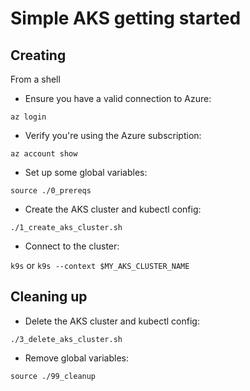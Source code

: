 # Simple AKS getting started

## Creating

From a shell

- Ensure you have a valid connection to Azure:

`az login`

- Verify you're using the Azure subscription:

`az account show`

- Set up some global variables:

`source ./0_prereqs`

- Create the AKS cluster and kubectl config:

`./1_create_aks_cluster.sh`

- Connect to the cluster:

`k9s` or `k9s --context $MY_AKS_CLUSTER_NAME`

## Cleaning up

- Delete the AKS cluster and kubectl config:

`./3_delete_aks_cluster.sh`

- Remove global variables:

`source ./99_cleanup`
